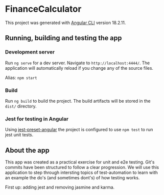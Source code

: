 # FinanceCalculator

This project was generated with [Angular CLI](https://github.com/angular/angular-cli) version 18.2.11.

## Running, building and testing the app

### Development server

Run `ng serve` for a dev server. Navigate to `http://localhost:4444/`. The application will automatically reload if you change any of the source files.

Alias: `npm start`

### Build

Run `ng build` to build the project. The build artifacts will be stored in the `dist/` directory.

### Jest for testing in Angular

Using [jest-preset-angular](https://github.com/thymikee/jest-preset-angular#jest-preset-angular) the project is configured to use `npm test` to run jest unit tests.

## About the app

This app was created as a practical exercise for unit and e2e testing. Git's commits have been structured to follow a clear progression. We will use this application to step through intersting topics of test-automation to learn with an example the do's (and sometimes dont's) of how testing works.

First up: adding jest and removing jasmine and karma.

